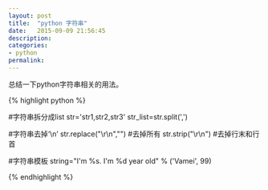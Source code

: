 ```yaml
---
layout: post
title:  "python 字符串"
date:   2015-09-09 21:56:45
description:
categories:
- python
permalink:
---
```



总结一下python字符串相关的用法。


{% highlight python %}

#字符串拆分成list
str='str1,str2,str3'
str_list=str.split(',')

#字符串去掉‘\n’
str.replace("\r\n","") #去掉所有
str.strip("\r\n") #去掉行末和行首

#字符串模板
string="I'm %s. I'm %d year old" % ('Vamei', 99)


{% endhighlight %}
